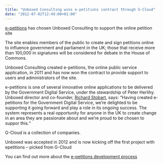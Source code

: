 ```yaml
---
title: "Unboxed Consulting wins e-petitions contract through G-Cloud"
date: "2012-07-02T12:49:00+01:00"
---
```


<p><a href="http://epetitions.direct.gov.uk/">e-petitions</a> has chosen Unboxed Consulting to support the online petition site </p>

<p>The site enables members of the public to create and sign petitions online to influence government and parliament in the UK; those that receive more than 100,000 in signatures will be considered for debate in the House of Commons. </p>

<p>Unboxed Consulting created e-petitions, the online public service application, in 2011 and has now won the contract to provide support to users and administrators of the site. </p>

<p>e-petitions is one of several innovative online applications to be delivered by the Government Digital Service, under the stewardship of Peter Herlihy. Unboxed director and co-founder, <a href="/people#richard-stobart">Richard Stobart</a>, says: &ldquo;Having created e-petitions for the Government Digital Service, we’re delighted to be supporting it going forward and play a role in its ongoing success. The system represents a real opportunity for anyone in the UK to create change in an area they are passionate about and we’re proud to be chosen to suppor this.&ldquo;</p>

<p>G-Cloud is a collection of companies. </p>

<p>Unboxed was accepted in 2012 and is now kicking off the first project with epetitions – picked from G-Cloud</p>

<p>You can find out more about the <a href="http://digital.cabinetoffice.gov.uk/2012/05/29/e-petitions-open-source-open-data-and-getting-trendy/">e-petitions development process</a> </p>
